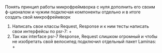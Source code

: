 Понять принцип работы микрофреймворка c нуля дополнить его своим ф-ционалом и чужим подключая компоненты отдельно
и в итоге создать свой микрофреймворк

1. Написать свои классы Request, Response и к ним тесты написать свои интерфейсы по psr-7: +
2. Так как interface psr-7 Response, Request слишком огромный и чтобы не изобретать свой велосипед подключил отдельный пакет Laminas: +
